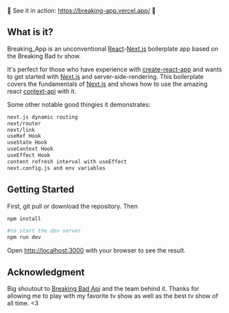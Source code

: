 🔪 See it in action: https://breaking-app.vercel.app/ 🔫

## What is it?

Breaking_App is an unconventional [React](https://reactjs.org/)-[Next.js](https://nextjs.org/) boilerplate app based on the Breaking Bad tv show.

It's perfect for those who have experience with [create-react-app](https://create-react-app.dev/) and wants to get started with [Next.js](https://nextjs.org/) and server-side-rendering. This boilerplate covers the fundamentals of [Next.js](https://nextjs.org/) and shows how to use the amazing react [context-api](https://reactjs.org/docs/context.html) with it. 

Some other notable good thingies it demonstrates: 

```bash
next.js dynamic routing
next/router
next/link
useRef Hook
useState Hook
useContext Hook
useEffect Hook
content refresh interval with useEffect
next.config.js and env variables
```


## Getting Started

First, git pull or download the repository. Then

```bash
npm install

#to start the dev server
npm run dev
```

Open [http://localhost:3000](http://localhost:3000) with your browser to see the result.


## Acknowledgment

Big shoutout to [Breaking Bad Api](https://breakingbadapi.com/) and the team behind it. Thanks for allowing me to play with my favorite tv show as well as the best tv show of all time. <3

